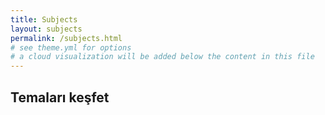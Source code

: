```yaml
---
title: Subjects
layout: subjects
permalink: /subjects.html
# see theme.yml for options
# a cloud visualization will be added below the content in this file
---
```


## Temaları keşfet
